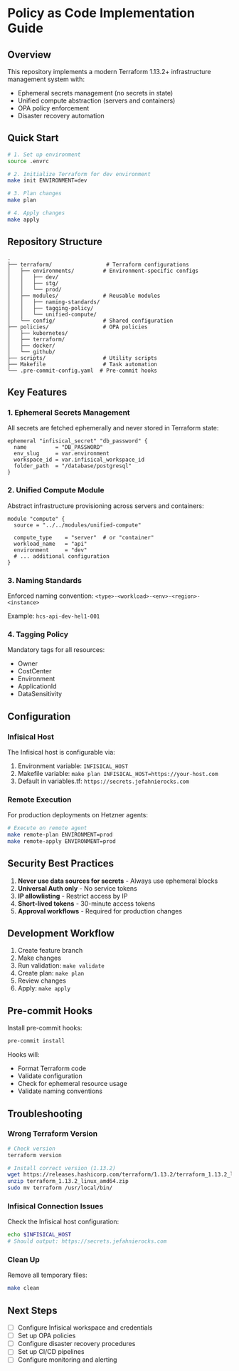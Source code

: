 # Policy as Code Implementation Guide

## Overview

This repository implements a modern Terraform 1.13.2+ infrastructure management system with:
- Ephemeral secrets management (no secrets in state)
- Unified compute abstraction (servers and containers)
- OPA policy enforcement
- Disaster recovery automation

## Quick Start

```bash
# 1. Set up environment
source .envrc

# 2. Initialize Terraform for dev environment
make init ENVIRONMENT=dev

# 3. Plan changes
make plan

# 4. Apply changes
make apply
```

## Repository Structure

```
.
├── terraform/                 # Terraform configurations
│   ├── environments/         # Environment-specific configs
│   │   ├── dev/
│   │   ├── stg/
│   │   └── prod/
│   ├── modules/              # Reusable modules
│   │   ├── naming-standards/
│   │   ├── tagging-policy/
│   │   └── unified-compute/
│   └── config/               # Shared configuration
├── policies/                 # OPA policies
│   ├── kubernetes/
│   ├── terraform/
│   ├── docker/
│   └── github/
├── scripts/                  # Utility scripts
├── Makefile                  # Task automation
└── .pre-commit-config.yaml  # Pre-commit hooks
```

## Key Features

### 1. Ephemeral Secrets Management

All secrets are fetched ephemerally and never stored in Terraform state:

```hcl
ephemeral "infisical_secret" "db_password" {
  name         = "DB_PASSWORD"
  env_slug     = var.environment
  workspace_id = var.infisical_workspace_id
  folder_path  = "/database/postgresql"
}
```

### 2. Unified Compute Module

Abstract infrastructure provisioning across servers and containers:

```hcl
module "compute" {
  source = "../../modules/unified-compute"
  
  compute_type    = "server"  # or "container"
  workload_name   = "api"
  environment     = "dev"
  # ... additional configuration
}
```

### 3. Naming Standards

Enforced naming convention: `<type>-<workload>-<env>-<region>-<instance>`

Example: `hcs-api-dev-hel1-001`

### 4. Tagging Policy

Mandatory tags for all resources:
- Owner
- CostCenter
- Environment
- ApplicationId
- DataSensitivity

## Configuration

### Infisical Host

The Infisical host is configurable via:
1. Environment variable: `INFISICAL_HOST`
2. Makefile variable: `make plan INFISICAL_HOST=https://your-host.com`
3. Default in variables.tf: `https://secrets.jefahnierocks.com`

### Remote Execution

For production deployments on Hetzner agents:

```bash
# Execute on remote agent
make remote-plan ENVIRONMENT=prod
make remote-apply ENVIRONMENT=prod
```

## Security Best Practices

1. **Never use data sources for secrets** - Always use ephemeral blocks
2. **Universal Auth only** - No service tokens
3. **IP allowlisting** - Restrict access by IP
4. **Short-lived tokens** - 30-minute access tokens
5. **Approval workflows** - Required for production changes

## Development Workflow

1. Create feature branch
2. Make changes
3. Run validation: `make validate`
4. Create plan: `make plan`
5. Review changes
6. Apply: `make apply`

## Pre-commit Hooks

Install pre-commit hooks:

```bash
pre-commit install
```

Hooks will:
- Format Terraform code
- Validate configuration
- Check for ephemeral resource usage
- Validate naming conventions

## Troubleshooting

### Wrong Terraform Version

```bash
# Check version
terraform version

# Install correct version (1.13.2)
wget https://releases.hashicorp.com/terraform/1.13.2/terraform_1.13.2_linux_amd64.zip
unzip terraform_1.13.2_linux_amd64.zip
sudo mv terraform /usr/local/bin/
```

### Infisical Connection Issues

Check the Infisical host configuration:
```bash
echo $INFISICAL_HOST
# Should output: https://secrets.jefahnierocks.com
```

### Clean Up

Remove all temporary files:
```bash
make clean
```

## Next Steps

- [ ] Configure Infisical workspace and credentials
- [ ] Set up OPA policies
- [ ] Configure disaster recovery procedures
- [ ] Set up CI/CD pipelines
- [ ] Configure monitoring and alerting